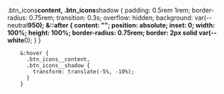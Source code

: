 .btn_icons**content,
.btn_icons**shadow {
padding: 0.5rem 1rem;
border-radius: 0.75rem;
transition: 0.3s;
overflow: hidden;
background: var(--neutral**950);
&::after {
content: "";
position: absolute;
inset: 0;
width: 100%;
height: 100%;
border-radius: 0.75rem;
border: 2px solid var(--white**0);
}
}

        &:hover {
          .btn_icons__content,
          .btn_icons__shadow {
            transform: translate(-5%, -10%);
          }
        }

